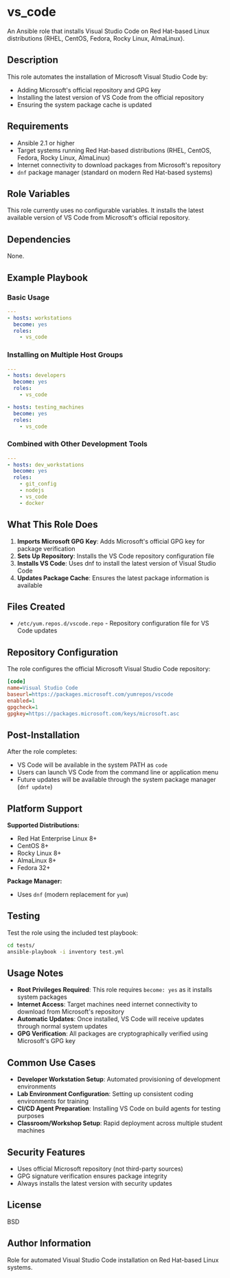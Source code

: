 # vs_code

An Ansible role that installs Visual Studio Code on Red Hat-based Linux distributions (RHEL, CentOS, Fedora, Rocky Linux, AlmaLinux).

## Description

This role automates the installation of Microsoft Visual Studio Code by:

- Adding Microsoft's official repository and GPG key
- Installing the latest version of VS Code from the official repository
- Ensuring the system package cache is updated

## Requirements

- Ansible 2.1 or higher
- Target systems running Red Hat-based distributions (RHEL, CentOS, Fedora, Rocky Linux, AlmaLinux)
- Internet connectivity to download packages from Microsoft's repository
- `dnf` package manager (standard on modern Red Hat-based systems)

## Role Variables

This role currently uses no configurable variables. It installs the latest available version of VS Code from Microsoft's official repository.

## Dependencies

None.

## Example Playbook

### Basic Usage

```yaml
---
- hosts: workstations
  become: yes
  roles:
    - vs_code
```

### Installing on Multiple Host Groups

```yaml
---
- hosts: developers
  become: yes
  roles:
    - vs_code

- hosts: testing_machines
  become: yes
  roles:
    - vs_code
```

### Combined with Other Development Tools

```yaml
---
- hosts: dev_workstations
  become: yes
  roles:
    - git_config
    - nodejs
    - vs_code
    - docker
```

## What This Role Does

1. **Imports Microsoft GPG Key**: Adds Microsoft's official GPG key for package verification
2. **Sets Up Repository**: Installs the VS Code repository configuration file
3. **Installs VS Code**: Uses dnf to install the latest version of Visual Studio Code
4. **Updates Package Cache**: Ensures the latest package information is available

## Files Created

- `/etc/yum.repos.d/vscode.repo` - Repository configuration file for VS Code updates

## Repository Configuration

The role configures the official Microsoft Visual Studio Code repository:

```ini
[code]
name=Visual Studio Code
baseurl=https://packages.microsoft.com/yumrepos/vscode
enabled=1
gpgcheck=1
gpgkey=https://packages.microsoft.com/keys/microsoft.asc
```

## Post-Installation

After the role completes:

- VS Code will be available in the system PATH as `code`
- Users can launch VS Code from the command line or application menu
- Future updates will be available through the system package manager (`dnf update`)

## Platform Support

**Supported Distributions:**

- Red Hat Enterprise Linux 8+
- CentOS 8+
- Rocky Linux 8+
- AlmaLinux 8+
- Fedora 32+

**Package Manager:**

- Uses `dnf` (modern replacement for `yum`)

## Testing

Test the role using the included test playbook:

```bash
cd tests/
ansible-playbook -i inventory test.yml
```

## Usage Notes

- **Root Privileges Required**: This role requires `become: yes` as it installs system packages
- **Internet Access**: Target machines need internet connectivity to download from Microsoft's repository
- **Automatic Updates**: Once installed, VS Code will receive updates through normal system updates
- **GPG Verification**: All packages are cryptographically verified using Microsoft's GPG key

## Common Use Cases

- **Developer Workstation Setup**: Automated provisioning of development environments
- **Lab Environment Configuration**: Setting up consistent coding environments for training
- **CI/CD Agent Preparation**: Installing VS Code on build agents for testing purposes
- **Classroom/Workshop Setup**: Rapid deployment across multiple student machines

## Security Features

- Uses official Microsoft repository (not third-party sources)
- GPG signature verification ensures package integrity
- Always installs the latest version with security updates

## License

BSD

## Author Information

Role for automated Visual Studio Code installation on Red Hat-based Linux systems.
